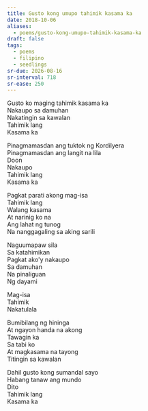 ```yaml
---
title: Gusto kong umupo tahimik kasama ka
date: 2018-10-06
aliases:
  - poems/gusto-kong-umupo-tahimik-kasama-ka
draft: false
tags:
  - poems
  - filipino
  - seedlings
sr-due: 2026-08-16
sr-interval: 718
sr-ease: 250
---
```

Gusto ko maging tahimik kasama ka  
Nakaupo sa damuhan  
Nakatingin sa kawalan  
Tahimik lang  
Kasama ka  

Pinagmamasdan ang tuktok ng Kordilyera  
Pinagmamasdan ang langit na lila  
Doon  
Nakaupo  
Tahimik lang  
Kasama ka  

Pagkat parati akong mag-isa  
Tahimik lang  
Walang kasama  
At narinig ko na  
Ang lahat ng tunog  
Na nanggagaling sa aking sarili  

Naguumapaw sila  
Sa katahimikan  
Pagkat ako'y nakaupo  
Sa damuhan  
Na pinaliguan  
Ng dayami  

Mag-isa  
Tahimik  
Nakatulala  

Bumibilang ng hininga  
At ngayon handa na akong  
Tawagin ka  
Sa tabi ko  
At magkasama na tayong  
Titingin sa kawalan  

Dahil gusto kong sumandal sayo  
Habang tanaw ang mundo  
Dito  
Tahimik lang  
Kasama ka  